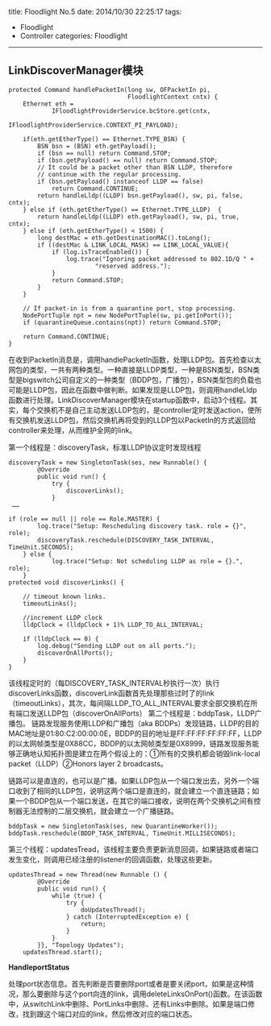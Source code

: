 title: Floodlight No.5
date: 2014/10/30 22:25:17 
tags: 
- Floodlight
- Controller
categories: Floodlight
---


## LinkDiscoverManager模块 ##

    protected Command handlePacketIn(long sw, OFPacketIn pi,
                                     FloodlightContext cntx) {
        Ethernet eth = 
                IFloodlightProviderService.bcStore.get(cntx, 
                                                       IFloodlightProviderService.CONTEXT_PI_PAYLOAD);

        if(eth.getEtherType() == Ethernet.TYPE_BSN) {
            BSN bsn = (BSN) eth.getPayload();
            if (bsn == null) return Command.STOP;
            if (bsn.getPayload() == null) return Command.STOP;
            // It could be a packet other than BSN LLDP, therefore
            // continue with the regular processing.
            if (bsn.getPayload() instanceof LLDP == false)
                return Command.CONTINUE;
            return handleLldp((LLDP) bsn.getPayload(), sw, pi, false, cntx);
        } else if (eth.getEtherType() == Ethernet.TYPE_LLDP)  {
            return handleLldp((LLDP) eth.getPayload(), sw, pi, true, cntx);
        } else if (eth.getEtherType() < 1500) {
            long destMac = eth.getDestinationMAC().toLong();
            if ((destMac & LINK_LOCAL_MASK) == LINK_LOCAL_VALUE){
                if (log.isTraceEnabled()) {
                    log.trace("Ignoring packet addressed to 802.1D/Q " +
                            "reserved address.");
                }
                return Command.STOP;
            }
        }

        // If packet-in is from a quarantine port, stop processing.
        NodePortTuple npt = new NodePortTuple(sw, pi.getInPort());
        if (quarantineQueue.contains(npt)) return Command.STOP;

        return Command.CONTINUE;
    }
<!--more-->

在收到PacketIn消息是，调用handlePacketIn函数，处理LLDP包。首先检查以太网包的类型，一共有两种类型。一种直接是LLDP类型，一种是BSN类型，BSN类型是bigswitch公司自定义的一种类型（BDDP包，广播包），BSN类型包的负载也可能是LLDP包，因此在函数中做判断。如果发现是LLDP包，则调用handleLldp函数进行处理。LinkDiscoverManager模块在startup函数中，启动3个线程。其实，每个交换机不是自己主动发送LLDP包的，是controller定时发送action，使所有交换机发送LLDP包，然后交换机再将受到的LLDP包以PacketIn的方式返回给controller来处理，从而维护全网的link。

第一个线程是：discoveryTask，标准LLDP协议定时发现线程

    discoveryTask = new SingletonTask(ses, new Runnable() {
            @Override
            public void run() {
                try {
                    discoverLinks();
                }
     ……

    if (role == null || role == Role.MASTER) {
            log.trace("Setup: Rescheduling discovery task. role = {}", role);
            discoveryTask.reschedule(DISCOVERY_TASK_INTERVAL, TimeUnit.SECONDS);
        } else {
                log.trace("Setup: Not scheduling LLDP as role = {}.", role);
        }
    protected void discoverLinks() {

        // timeout known links.
        timeoutLinks();

        //increment LLDP clock
        lldpClock = (lldpClock + 1)% LLDP_TO_ALL_INTERVAL;

        if (lldpClock == 0) {
            log.debug("Sending LLDP out on all ports.");
            discoverOnAllPorts();
        }
    }
该线程定时的（每DISCOVERY_TASK_INTERVAL秒执行一次）执行discoverLinks函数，discoverLink函数首先处理那些过时了的link（timeoutLinks），其次，每间隔LLDP_TO_ALL_INTERVAL要求全部交换机在所有端口发送LLDP包（discoverOnAllPorts）
第二个线程是：bddpTask，LLDP广播包。
链路发现服务使用LLDP和广播包（aka BDDPs）发现链路，LLDP的目的MAC地址是01:80:C2:00:00:0E，BDDP的目的地址是FF:FF:FF:FF:FF:FF，LLDP的以太网帧类型是0X88CC，BDDP的以太网帧类型是0X8999，链路发现服务能够正确地认知拓扑图是建立在两个假设上的：①所有的交换机都会销毁link-local packet（LLDP）②Honors layer 2 broadcasts。

链路可以是直连的，也可以是广播。如果LLDP包从一个端口发出去，另外一个端口收到了相同的LLDP包，说明这两个端口是直连的，就会建立一个直连链路；如果一个BDDP包从一个端口发送，在其它的端口接收，说明在两个交换机之间有控制器无法控制的二层交换机，就会建立一个广播链路。

    bddpTask = new SingletonTask(ses, new QuarantineWorker());
    bddpTask.reschedule(BDDP_TASK_INTERVAL, TimeUnit.MILLISECONDS);
第三个线程：updatesTread，该线程主要负责更新消息回调，如果链路或者端口发生变化，则调用已经注册的listener的回调函数，处理这些更新。

    updatesThread = new Thread(new Runnable () {
            @Override
            public void run() {
                while (true) {
                    try {
                        doUpdatesThread();
                    } catch (InterruptedException e) {
                        return;
                    }
                }
            }}, "Topology Updates");
        updatesThread.start();


**HandleportStatus**

处理port状态信息。首先判断是否要删除port或者是要关闭port，如果是这种情况，那么要删除与这个port向连的link，调用deleteLinksOnPort()函数。在该函数中，从switchLink中删除、PortLinks中删除、还有Links中删除。如果是端口修改，找到跟这个端口对应的link，然后修改对应的端口状态。
